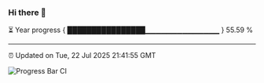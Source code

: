 ### Hi there 👋

⏳ Year progress { ████████████████▁▁▁▁▁▁▁▁▁▁▁▁▁▁ } 55.59 %

---

⏰ Updated on Tue, 22 Jul 2025 21:41:55 GMT

![Progress Bar CI](https://github.com/IshwaranRudhara/GIT-ACTION/workflows/Progress%20Bar%20CI/badge.svg)
